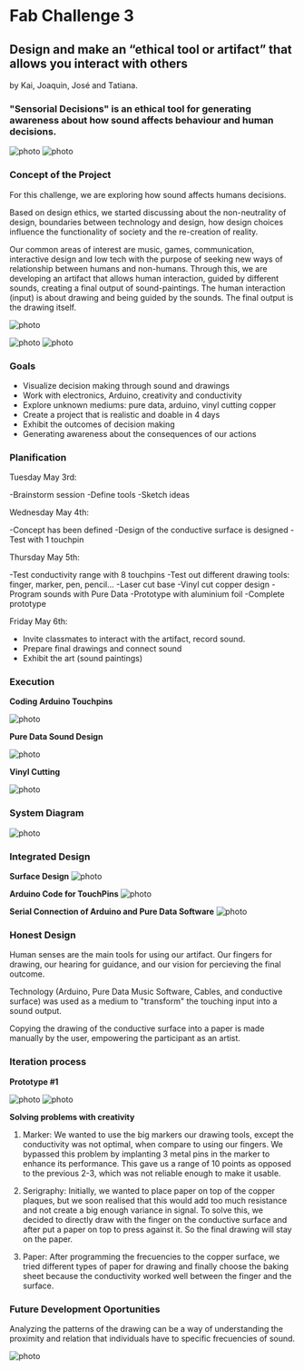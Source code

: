 # Fab Challenge 3
## Design and make an “ethical tool or artifact” that allows you interact with others
by Kai, Joaquin, José and Tatiana.


### "Sensorial Decisions" is an ethical tool for generating awareness about how sound affects behaviour and human decisions.

![photo](/prototipofinal.jpeg)
![photo](/prototipofinal1.jpg)


### Concept of the Project 

For this challenge, we are exploring how sound affects humans decisions. 

Based on design ethics, we started discussing about the non-neutrality of design, boundaries between technology and design, how design choices influence the functionality of society and the re-creation of reality.

Our common areas of interest are music, games, communication, interactive design and low tech with the purpose of seeking new ways of relationship between humans and non-humans. Through this, we are developing an artifact that allows human interaction, guided by different sounds, creating a final output of sound-paintings. The human interaction (input) is about drawing and being guided by the sounds. The final output is the drawing itself.

![photo](/sketch.jpeg)

![photo](/miro1.png)
![photo](/miro2.png)


### Goals

- Visualize decision making through sound and drawings
- Work with electronics, Arduino, creativity and conductivity
- Explore unknown mediums: pure data, arduino, vinyl cutting copper
- Create a project that is realistic and doable in 4 days
- Exhibit the outcomes of decision making
- Generating awareness about the consequences of our actions

### Planification

Tuesday May 3rd:

-Brainstorm session
-Define tools
-Sketch ideas

Wednesday May 4th:

-Concept has been defined
-Design of the conductive surface is designed
-Test with 1 touchpin

Thursday May 5th:

-Test conductivity range with 8 touchpins
-Test out different drawing tools: finger, marker, pen, pencil...
-Laser cut base
-Vinyl cut copper design
-Program sounds with Pure Data
-Prototype with aluminium foil
-Complete prototype

Friday May 6th:

- Invite classmates to interact with the artifact, record sound.
- Prepare final drawings and connect sound
- Exhibit the art (sound paintings)


### Execution

**Coding Arduino Touchpins**

![photo](/testing_arduino2.jpeg)

**Pure Data Sound Design**

![photo](/pure_data2.jpeg)

**Vinyl Cutting**

![photo](/copper_cutting2.jpeg)


### System Diagram 

![photo](/project_diagram2.png)


### Integrated Design 

**Surface Design**
![photo](/surfacedesign.jpg)

**Arduino Code for TouchPins**
![photo](/arduinocode.jpg)

**Serial Connection of Arduino and Pure Data Software**
![photo](/serialconnection.jpg)


### Honest Design

Human senses are the main tools for using our artifact. Our fingers for drawing, our hearing for guidance, and our vision for percieving the final outcome. 

Technology (Arduino, Pure Data Music Software, Cables, and conductive surface) was used as a medium to "transform" the touching input into a sound output.

Copying the drawing of the conductive surface into a paper is made manually by the user, empowering the participant as an artist.


### Iteration process

**Prototype #1**

![photo](/prototipo1_1.jpeg)
![photo](/prototipo1_2.jpeg)


**Solving problems with creativity**

1. Marker:
We wanted to use the big markers our drawing tools, except the conductivity was not optimal, when compare to using our fingers. We bypassed this problem by implanting 3 metal pins in the marker to enhance its performance. This gave us a range of 10 points as opposed to the previous 2-3, which was not reliable enough to make it usable.

2. Serigraphy:
Initially, we wanted to place paper on top of the copper plaques, but we soon realised that this would add too much resistance and not create a big enough variance in signal. To solve this, we decided to directly draw with the finger on the conductive surface and after put a paper on top to press against it. So the final drawing will stay on the paper. 

3. Paper:
After programming the frecuencies to the copper surface, we tried different types of paper for drawing and finally choose the baking sheet because the conductivity worked well between the finger and the surface.


### Future Development Oportunities

Analyzing the patterns of the drawing can be a way of understanding the proximity and relation that individuals have to specific frecuencies of sound.

![photo](/prototipofinal2.jpeg)




